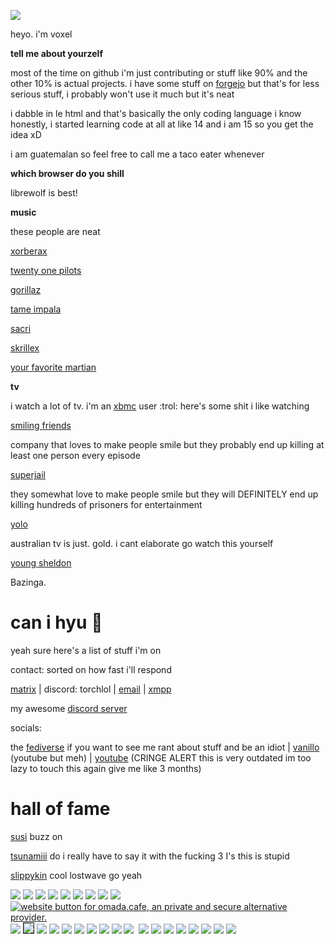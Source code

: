 <a href="https://voxel.is-a.dev/root.html"><img src="https://github.com/Flake6/flake6.github.io/assets/164063937/49e6ec87-b40e-4e43-8261-3b713f27a6ac"></a>

heyo. i'm voxel

**tell me about yourzelf**

most of the time on github i'm just contributing or stuff like 90% and the other 10% is actual projects. i have some stuff on [forgejo](https://git.gra.phite.ro/the) but that's for less serious stuff, i probably won't use it much but it's neat

i dabble in le html and that's basically the only coding language i know honestly, i started learning code at all at like 14 and i am 15 so you get the idea xD

i am guatemalan so feel free to call me a taco eater whenever

**which browser do you shill**

librewolf is best!

**music**

these people are neat

[xorberax](https://soundcloud.com/xorberax/tracks)

[twenty one pilots](https://open.spotify.com/artist/3YQKmKGau1PzlVlkL1iodx)

[gorillaz](https://open.spotify.com/artist/3AA28KZvwAUcZuOKwyblJQ)

[tame impala](https://open.spotify.com/artist/5INjqkS1o8h1imAzPqGZBb)

[sacri](https://soundcloud.com/bfditpot)

[skrillex](https://open.spotify.com/artist/5he5w2lnU9x7JFhnwcekXX)

[your favorite martian](https://open.spotify.com/artist/4J6UXkUpIArZbKXhh0cOC2)

**tv**

i watch a lot of tv. i'm an [xbmc](https://kodi.tv) user :trol: here's some shit i like watching

[smiling friends](https://www.imdb.com/title/tt12074628/)

company that loves to make people smile but they probably end up killing at least one person every episode

[superjail](https://www.imdb.com/title/tt1031283/)

they somewhat love to make people smile but they will DEFINITELY end up killing hundreds of prisoners for entertainment

[yolo](https://www.imdb.com/title/tt12058366/)

australian tv is just. gold. i cant elaborate go watch this yourself

[young sheldon](https://en.wikipedia.org/wiki/Young_Sheldon)

Bazinga.

# can i hyu 🥺

yeah sure here's a list of stuff i'm on

contact: sorted on how fast i'll respond

[matrix](https://matrix.to/#/@cold:omada.cafe) | discord: torchlol | [email](mailto:hlvoxel@tuta.io) | [xmpp](xmpp:shakey@teftera.com)

my awesome [discord server](https://dsc.gg/goofygoobers)

socials:

the [fediverse](https://plasmatrap.com/@glorb) if you want to see me rant about stuff and be an idiot | [vanillo](https://vanillo.tv/u/fuBYTeosSlqEzaatnbbKYg) (youtube but meh) | [youtube](https://youtube.com/@ihatedietsoda) (CRINGE ALERT this is very outdated im too lazy to touch this again give me like 3 months)


# hall of fame

[susi](https://www.youtube.com/@MaggiePesky) buzz on

[tsunamiii](https://www.youtube.com/@ShizzOwO) do i really have to say it with the fucking 3 I's this is stupid

[slippykin](https://www.youtube.com/@SlipKinny) cool lostwave go yeah

 <a href="https://ari.lt"><img src="https://camo.githubusercontent.com/05029a0c926c888dabb4482f9eb8ac06ac540a588cd495401e0a52225ed9a3b8/68747470733a2f2f6172692e6c742f62616467652e706e67"></a>
 <a href="https://constellatory.net"><img src="https://constellatory.net/assets/button.png"></a>
 <a href="https://fsky.io"><img src="https://github.com/voxel-im/voxel-im.github.io/assets/164063937/be1c0764-0a9d-4db0-a43f-8bc212cb55fa"></a>
 <a href="https://mintchocolate.rocks"><img src="https://github.com/Flake6/flake6.github.io/assets/164063937/3da4fbd1-c26f-47dc-abda-1e90832fc125"></a>
 <a href="https://aagaming.me"><img src="https://github.com/voxel-im/voxel-im.github.io/assets/164063937/10652165-d245-4880-8a48-da2c4e7765af"></a>
 <a href="https://arrayinamatrix.xyz"><img src="https://arrayinamatrix.xyz/res/site/banners/custom/black_88x31.gif"></a>
  <a href="https://trypancakes.com"><img src="https://github.com/voxel-im/voxel-im.github.io/assets/164063937/fb58a146-269d-45c6-81e0-6d27989aff72"></a>
  <a href="https://authenyo.xyz"><img src="https://github.com/voxel-im/voxel-im.github.io/assets/164063937/5b2ee765-9d3d-434e-b18a-6d456004ce26"></a>
  <a href="https://sleepy.ink"><img src="https://github.com/voxel-im/voxel-im.github.io/assets/164063937/43cea81d-ff51-4223-978c-3e93c2295c58"></a>
  <a href="https://omada.cafe/"><img src="https://omada.cafe/omada.gif" alt="website button for omada.cafe, an private and secure alternative provider.">
  <a href="https://robin-black.com"><img src="https://github.com/voxel-im/voxel-im.github.io/assets/164063937/76e6a594-348b-495b-84b2-69e0134ba654"></a>
<a href="https://tilde.town/~georgemoody/"><img border="1" src="https://tilde.town/~georgemoody/files/button.png"></a>
<a href="https://maxy.top"><img src="https://s3.plasmatrap.com//7290c7a8-980a-4ef9-8970-d7980744bb61.webp"></a>
<a href="https://beebl.es"><img src="https://github.com/cold360/cold360.github.io/assets/164063937/304f2261-c2d8-4eef-a0f0-123fb38a3c07"></a>
<a href="https://jack.cab"><img src="https://github.com/voxel-im/voxel-im.github.io/assets/164063937/45d61d4d-2cd9-4a4d-a8e9-9ad723e0ad4f"></a>
  <a href="https://ublockorigin.com"><img src="https://trypancakes.com/assets/buttons/ublock.png"></a>
      <a href="https://astrid.tech"><img src="https://github.com/voxel-im/voxel-im.github.io/assets/164063937/9804eea2-7e6d-4bc8-a414-48e9ab6199df"></a>
      <a href="https://gra.phite.ro"><img src="https://github.com/voxel-im/voxel-im.github.io/assets/164063937/e9d5f5eb-b42d-470e-8422-5d75e6bc1bd3"></a>
      <a href="https://blunt.gay"><img src="https://blunt.gay/static/img/badges/bluntgay.png"></a>
      <a href="https://freeplay.floof.company"><img src="https://freeplay.floof.company/assets/buttons/free.gif"></a>
<a href="https://melankorin.net/"><img src="https://melankorin.net/assets/img/buttons/button-2.gif" alt=""></a>
<a href="https://bomberfish.ca"><img src="https://bomberfish.ca/buttons/button.gif"></a>
<a href="https://www.mozilla.org/en-US/firefox/new/"><img src="https://github.com/cold360/cold360.github.io/assets/164063937/ed28d206-04e8-4a6e-89bd-9d79937f198a"></a>
<a href="https://sweetcoffy.pages.gay"><img src="https://sweetcoffy.pages.gay/assets/button.png"></a>
<a href="https://houl.floof.company"><img src="https://houl.floof.company/assets/img/button.png"></a>
<a href="https://charlie.downgraded.uk"><img src="https://github.com/cold360/cold360.github.io/assets/164063937/19f6ad96-31b0-4ceb-a618-43c90958392f"></a>
<a href="https://ultra0.xyz"><img src="https://ultra0.xyz/assets/basement_button-8bb3ccbe62d39618ce72f3ab1e78dd9e32c99f2a.gif"></a>
<a href="https://notnite.com"><img src="https://n2.pm/88x31s/notnite.png"></a>
<a href="https://code.visualstudio.com"><img src="https://notnite.com/buttons/vscbutton.gif"></a>

